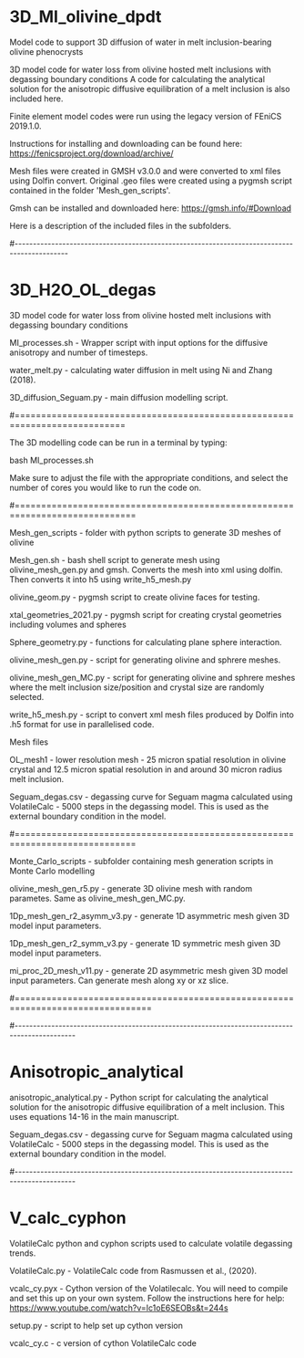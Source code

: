 # 3D_MI_olivine_dpdt
Model code to support 3D diffusion of water in melt inclusion-bearing olivine phenocrysts

3D model code for water loss from olivine hosted melt inclusions with degassing boundary conditions
A code for calculating the analytical solution for the anisotropic diffusive equilibration of a melt inclusion is also included here.


Finite element model codes were run using the legacy version of FEniCS 2019.1.0.

Instructions for installing and downloading can be found here: https://fenicsproject.org/download/archive/

Mesh files were created in GMSH v3.0.0 and were converted to xml files using Dolfin convert. Original .geo files were created using a pygmsh script contained in the folder 'Mesh_gen_scripts'.

Gmsh can be installed and downloaded here: https://gmsh.info/#Download

Here is a description of the included files in the subfolders.

#--------------------------------------------------------------------------------------------

# 3D_H2O_OL_degas

3D model code for water loss from olivine hosted melt inclusions with degassing boundary conditions

MI_processes.sh - Wrapper script with input options for the diffusive anisotropy and number of timesteps.

water_melt.py - calculating water diffusion in melt using Ni and Zhang (2018).

3D_diffusion_Seguam.py - main diffusion modelling script. 


#===========================================================================

The 3D modelling code can be run in a terminal by typing:

bash MI_processes.sh

Make sure to adjust the file with the appropriate conditions, and select the number of cores you would like to run the code on. 

#=============================================================================

Mesh_gen_scripts - folder with python scripts to generate 3D meshes of olivine

Mesh_gen.sh - bash shell script to generate mesh using olivine_mesh_gen.py and gmsh. Converts the mesh into xml using dolfin. Then converts it into h5 using write_h5_mesh.py

olivine_geom.py - pygmsh script to create olivine faces for testing.

xtal_geometries_2021.py - pygmsh script for creating crystal geometries including volumes and spheres

Sphere_geometry.py - functions for calculating plane sphere interaction.

olivine_mesh_gen.py - script for generating olivine and sphrere meshes. 

olivine_mesh_gen_MC.py - script for generating olivine and sphrere meshes where the melt inclusion size/position and crystal size are randomly selected.

write_h5_mesh.py - script to convert xml mesh files produced by Dolfin into .h5 format for use in parallelised code.

Mesh files

OL_mesh1 - lower resolution mesh - 25 micron spatial resolution in olivine crystal and 12.5 micron spatial resolution in and around 30 micron radius melt inclusion.

Seguam_degas.csv - degassing curve for Seguam magma calculated using VolatileCalc - 5000 steps in the degassing model. This is used as the external boundary condition in the model.

#=============================================================================

Monte_Carlo_scripts - subfolder containing mesh generation scripts in Monte Carlo modelling

olivine_mesh_gen_r5.py - generate 3D olivine mesh with random parametes. Same as olivine_mesh_gen_MC.py. 

1Dp_mesh_gen_r2_asymm_v3.py - generate 1D asymmetric mesh given 3D model input parameters.

1Dp_mesh_gen_r2_symm_v3.py - generate 1D symmetric mesh given 3D model input parameters.

mi_proc_2D_mesh_v11.py - generate 2D asymmetric mesh given 3D model input parameters. Can generate mesh along xy or xz slice.

#================================================================================

 
#----------------------------------------------------------------------------------------------
# Anisotropic_analytical

anisotropic_analytical.py - Python script for calculating the analytical solution for the anisotropic diffusive equilibration of a melt inclusion. This uses equations 14-16 in the main manuscript.

Seguam_degas.csv - degassing curve for Seguam magma calculated using VolatileCalc - 5000 steps in the degassing model. This is used as the external boundary condition in the model.


#----------------------------------------------------------------------------------------------
# V_calc_cyphon

VolatileCalc python and cyphon scripts used to calculate volatile degassing trends.

VolatileCalc.py - VolatileCalc code from Rasmussen et al., (2020).

vcalc_cy.pyx - Cython version of the Volatilecalc. You will need to compile and set this up on your own system. Follow the instructions here for help: https://www.youtube.com/watch?v=Ic1oE6SEOBs&t=244s

setup.py - script to help set up cython version

vcalc_cy.c - c version of cython VolatileCalc code

